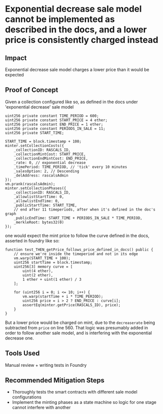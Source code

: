 # Exponential decrease sale model cannot be implemented as described in the docs, and a lower price is consistently charged instead

## Impact
Exponential decrease sale model charges a lower price than it would be expected

## Proof of Concept
Given a collection configured like so, as defined in the docs under 'exponential
decrease' sale model

```solidity
uint256 private constant TIME_PERIOD = 600;
uint256 private constant START_PRICE = 4 ether;
uint256 private constant END_PRICE = 1 ether;
uint256 private constant PERIODS_IN_SALE = 11;
uint256 private START_TIME;

START_TIME = block.timestamp + 100;
minter.setCollectionCosts({
    _collectionID: RASCALS_ID,
    _collectionMintCost: START_PRICE,
    _collectionEndMintCost: END_PRICE,
    _rate: 0, // exponential decrease
    _timePeriod: TIME_PERIOD, // 'tick' every 10 minutes
    _salesOption: 2, // Descending
    _delAddress: rascalsAdmin
});
vm.prank(rascalsAdmin);
minter.setCollectionPhases({
    _collectionID: RASCALS_ID,
    _allowlistStartTime: 0,
    _allowlistEndTime: 0,
    _publicStartTime: START_TIME,
    // end after 11 timeperiods, after when it's defined in the doc's graph
    _publicEndTime: START_TIME + PERIODS_IN_SALE * TIME_PERIOD,
    _merkleRoot: bytes32(0)
});
```

one would expect the mint price to follow the curve defined in the docs,
asserted in foundry like so:

```solidity
function test_THEN_getPrice_follows_price_defined_in_docs() public {
    // ensure we're inside the timeperiod and not in its edge
    vm.warp(START_TIME + 100);
    uint256 startTime = block.timestamp;
    uint256[3] memory curve = [
        uint(4 ether),
        uint(2 ether),
        1 ether + uint(1 ether) / 3
    ];

    for (uint256 i = 0; i <= 10; i++) {
        vm.warp(startTime + i * TIME_PERIOD);
        uint256 price = i > 2 ? END_PRICE : curve[i];
        assertEq(minter.getPrice(RASCALS_ID), price);
    }
}
```

But a lower price would be charged on mint, due to the `decreaserate` being
subtracted from `price` on line 560. That logic was presumably added in order to
follow another sale model, and is interfering with the exponential decrease one.

## Tools Used
Manual review + writing tests in Foundry

## Recommended Mitigation Steps

- Thoroughly tests the smart contracts with different sale model configurations
- Implement the minting phases as a state machine so logic for one stage cannot
  interfere with another
